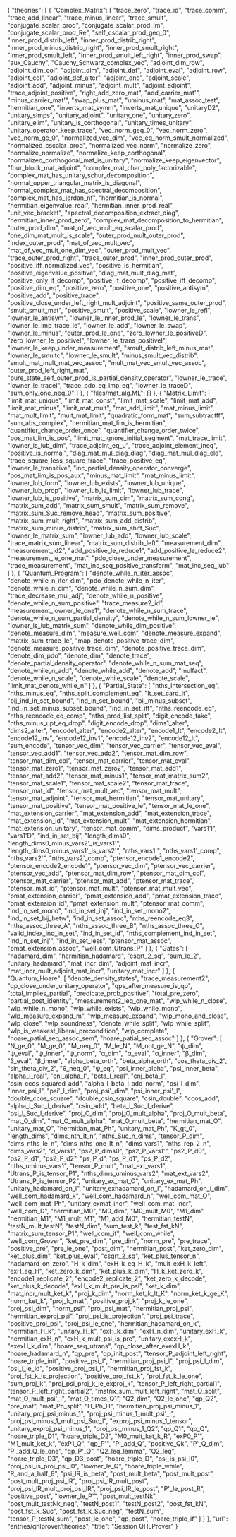 {
    "theories": [
        {
            "Complex_Matrix": [
                "trace_zero",
                "trace_id",
                "trace_comm",
                "trace_add_linear",
                "trace_minus_linear",
                "trace_smult",
                "conjugate_scalar_prod",
                "conjugate_scalar_prod_Im",
                "conjugate_scalar_prod_Re",
                "self_cscalar_prod_geq_0",
                "inner_prod_distrib_left",
                "inner_prod_distrib_right",
                "inner_prod_minus_distrib_right",
                "inner_prod_smult_right",
                "inner_prod_smult_left",
                "inner_prod_smult_left_right",
                "inner_prod_swap",
                "aux_Cauchy",
                "Cauchy_Schwarz_complex_vec",
                "adjoint_dim_row",
                "adjoint_dim_col",
                "adjoint_dim",
                "adjoint_def",
                "adjoint_eval",
                "adjoint_row",
                "adjoint_col",
                "adjoint_def_alter",
                "adjoint_one",
                "adjoint_scale",
                "adjoint_add",
                "adjoint_minus",
                "adjoint_mult",
                "adjoint_adjoint",
                "trace_adjoint_positive",
                "right_add_zero_mat",
                "add_carrier_mat'",
                "minus_carrier_mat'",
                "swap_plus_mat",
                "uminus_mat",
                "mat_assoc_test",
                "hermitian_one",
                "inverts_mat_symm",
                "inverts_mat_unique",
                "unitaryD2",
                "unitary_simps",
                "unitary_adjoint",
                "unitary_one",
                "unitary_zero",
                "unitary_elim",
                "unitary_is_corthogonal",
                "unitary_times_unitary",
                "unitary_operator_keep_trace",
                "vec_norm_geq_0",
                "vec_norm_zero",
                "vec_norm_ge_0",
                "normalized_vec_dim",
                "vec_eq_norm_smult_normalized",
                "normalized_cscalar_prod",
                "normalized_vec_norm",
                "normalize_zero",
                "normalize_normalize",
                "normalize_keep_corthogonal",
                "normalized_corthogonal_mat_is_unitary",
                "normalize_keep_eigenvector",
                "four_block_mat_adjoint",
                "complex_mat_char_poly_factorizable",
                "complex_mat_has_unitary_schur_decomposition",
                "normal_upper_triangular_matrix_is_diagonal",
                "normal_complex_mat_has_spectral_decomposition",
                "complex_mat_has_jordan_nf",
                "hermitian_is_normal",
                "hermitian_eigenvalue_real",
                "hermitian_inner_prod_real",
                "unit_vec_bracket",
                "spectral_decomposition_extract_diag",
                "hermitian_inner_prod_zero",
                "complex_mat_decomposition_to_hermitian",
                "outer_prod_dim",
                "mat_of_vec_mult_eq_scalar_prod",
                "one_dim_mat_mult_is_scale",
                "outer_prod_mult_outer_prod",
                "index_outer_prod",
                "mat_of_vec_mult_vec",
                "mat_of_vec_mult_one_dim_vec",
                "outer_prod_mult_vec",
                "trace_outer_prod_right",
                "trace_outer_prod",
                "inner_prod_outer_prod",
                "positive_iff_normalized_vec",
                "positive_is_hermitian",
                "positive_eigenvalue_positive",
                "diag_mat_mult_diag_mat",
                "positive_only_if_decomp",
                "positive_if_decomp",
                "positive_iff_decomp",
                "positive_dim_eq",
                "positive_zero",
                "positive_one",
                "positive_antisym",
                "positive_add",
                "positive_trace",
                "positive_close_under_left_right_mult_adjoint",
                "positive_same_outer_prod",
                "smult_smult_mat",
                "positive_smult",
                "positive_scale",
                "lowner_le_refl",
                "lowner_le_antisym",
                "lowner_le_inner_prod_le",
                "lowner_le_trans",
                "lowner_le_imp_trace_le",
                "lowner_le_add",
                "lowner_le_swap",
                "lowner_le_minus",
                "outer_prod_le_one",
                "zero_lowner_le_positiveD",
                "zero_lowner_le_positiveI",
                "lowner_le_trans_positiveI",
                "lowner_le_keep_under_measurement",
                "smult_distrib_left_minus_mat",
                "lowner_le_smultc",
                "lowner_le_smult",
                "minus_smult_vec_distrib",
                "smult_mat_mult_mat_vec_assoc",
                "mult_mat_vec_smult_vec_assoc",
                "outer_prod_left_right_mat",
                "pure_state_self_outer_prod_is_partial_density_operator",
                "lowner_le_trace",
                "lowner_le_traceI",
                "trace_pdo_eq_imp_eq",
                "lowner_le_traceD",
                "sum_only_one_neq_0"
            ]
        },
        {
            "files/mat_alg.ML": []
        },
        {
            "Matrix_Limit": [
                "limit_mat_unique",
                "limit_mat_const",
                "limit_mat_scale",
                "limit_mat_add",
                "limit_mat_minus",
                "limit_mat_mult",
                "mat_add_limit",
                "mat_minus_limit",
                "mat_mult_limit",
                "mult_mat_limit",
                "quadratic_form_mat",
                "sum_subtractff",
                "sum_abs_complex",
                "hermitian_mat_lim_is_hermitian",
                "quantifier_change_order_once",
                "quantifier_change_order_twice",
                "pos_mat_lim_is_pos",
                "limit_mat_ignore_initial_segment",
                "mat_trace_limit",
                "lowner_is_lub_dim",
                "trace_adjoint_eq_u",
                "trace_adjoint_element_ineq",
                "positive_is_normal",
                "diag_mat_mul_diag_diag",
                "diag_mat_mul_diag_ele",
                "trace_square_less_square_trace",
                "trace_positive_eq",
                "lowner_le_transitive",
                "inc_partial_density_operator_converge",
                "pos_mat_lim_is_pos_aux",
                "minus_mat_limit",
                "mat_minus_limit",
                "lowner_lub_form",
                "lowner_lub_exists",
                "lowner_lub_unique",
                "lowner_lub_prop",
                "lowner_lub_is_limit",
                "lowner_lub_trace",
                "lowner_lub_is_positive",
                "matrix_sum_dim",
                "matrix_sum_cong",
                "matrix_sum_add",
                "matrix_sum_smult",
                "matrix_sum_remove",
                "matrix_sum_Suc_remove_head",
                "matrix_sum_positive",
                "matrix_sum_mult_right",
                "matrix_sum_add_distrib",
                "matrix_sum_minus_distrib",
                "matrix_sum_shift_Suc",
                "lowner_le_matrix_sum",
                "lowner_lub_add",
                "lowner_lub_scale",
                "trace_matrix_sum_linear",
                "matrix_sum_distrib_left",
                "measurement_dim",
                "measurement_id2",
                "add_positive_le_reduce1",
                "add_positive_le_reduce2",
                "measurement_le_one_mat",
                "pdo_close_under_measurement",
                "trace_measurement",
                "mat_inc_seq_positive_transform",
                "mat_inc_seq_lub"
            ]
        },
        {
            "Quantum_Program": [
                "denote_while_n_iter_assoc",
                "denote_while_n_iter_dim",
                "pdo_denote_while_n_iter",
                "denote_while_n_dim",
                "denote_while_n_sum_dim",
                "trace_decrease_mul_adj",
                "denote_while_n_positive",
                "denote_while_n_sum_positive",
                "trace_measure2_id",
                "measurement_lowner_le_one1",
                "denote_while_n_sum_trace",
                "denote_while_n_sum_partial_density",
                "denote_while_n_sum_lowner_le",
                "lowner_is_lub_matrix_sum",
                "denote_while_dim_positive",
                "denote_measure_dim",
                "measure_well_com",
                "denote_measure_expand",
                "matrix_sum_trace_le",
                "map_denote_positive_trace_dim",
                "denote_measure_positive_trace_dim",
                "denote_positive_trace_dim",
                "denote_dim_pdo",
                "denote_dim",
                "denote_trace",
                "denote_partial_density_operator",
                "denote_while_n_sum_mat_seq",
                "denote_while_n_add",
                "denote_while_add",
                "denote_add",
                "mulfact",
                "denote_while_n_scale",
                "denote_while_scale",
                "denote_scale",
                "limit_mat_denote_while_n"
            ]
        },
        {
            "Partial_State": [
                "nths_intersection_eq",
                "nths_minus_eq",
                "nths_split_complement_eq",
                "lt_set_card_lt",
                "bij_ind_in_set_bound",
                "ind_in_set_bound",
                "bij_minus_subset",
                "ind_in_set_minus_subset_bound",
                "ind_in_set_iff",
                "nths_reencode_eq",
                "nths_reencode_eq_comp",
                "nths_prod_list_split",
                "digit_encode_take",
                "nths_minus_upt_eq_drop",
                "digit_encode_drop",
                "dims1_alter",
                "dims2_alter",
                "encode1_alter",
                "encode2_alter",
                "encode1_lt",
                "encode2_lt",
                "encode12_inv",
                "encode12_inv1",
                "encode12_inv2",
                "encode12_lt",
                "sum_encode",
                "tensor_vec_dim",
                "tensor_vec_carrier",
                "tensor_vec_eval",
                "tensor_vec_add1",
                "tensor_vec_add2",
                "tensor_mat_dim_row",
                "tensor_mat_dim_col",
                "tensor_mat_carrier",
                "tensor_mat_eval",
                "tensor_mat_zero1",
                "tensor_mat_zero2",
                "tensor_mat_add1",
                "tensor_mat_add2",
                "tensor_mat_minus1",
                "tensor_mat_matrix_sum2",
                "tensor_mat_scale1",
                "tensor_mat_scale2",
                "tensor_mat_trace",
                "tensor_mat_id",
                "tensor_mat_mult_vec",
                "tensor_mat_mult",
                "tensor_mat_adjoint",
                "tensor_mat_hermitian",
                "tensor_mat_unitary",
                "tensor_mat_positive",
                "tensor_mat_positive_le",
                "tensor_mat_le_one",
                "mat_extension_carrier",
                "mat_extension_add",
                "mat_extension_trace",
                "mat_extension_id",
                "mat_extension_mult",
                "mat_extension_hermitian",
                "mat_extension_unitary",
                "tensor_mat_comm",
                "dims_product",
                "vars1'I",
                "vars1'D",
                "ind_in_set_bij",
                "length_dims0",
                "length_dims0_minus_vars2'_is_vars1'",
                "length_dims0_minus_vars1'_is_vars2'",
                "nths_vars1'",
                "nths_vars1'_comp",
                "nths_vars2'",
                "nths_vars2'_comp",
                "ptensor_encode1_encode2",
                "ptensor_encode2_encode1",
                "ptensor_vec_dim",
                "ptensor_vec_carrier",
                "ptensor_vec_add",
                "ptensor_mat_dim_row",
                "ptensor_mat_dim_col",
                "ptensor_mat_carrier",
                "ptensor_mat_add",
                "ptensor_mat_trace",
                "ptensor_mat_id",
                "ptensor_mat_mult",
                "ptensor_mat_mult_vec",
                "pmat_extension_carrier",
                "pmat_extension_add",
                "pmat_extension_trace",
                "pmat_extension_id",
                "pmat_extension_mult",
                "ptensor_mat_comm",
                "ind_in_set_mono",
                "ind_in_set_inj",
                "ind_in_set_mono2",
                "ind_in_set_bij_betw",
                "ind_in_set_assoc",
                "nths_reencode_eq3",
                "nths_assoc_three_A",
                "nths_assoc_three_B",
                "nths_assoc_three_C",
                "valid_index_ind_in_set",
                "ind_in_set_id",
                "nths_complement_ind_in_set",
                "ind_in_set_inj'",
                "ind_in_set_less",
                "ptensor_mat_assoc",
                "pmat_extension_assoc",
                "well_com_Utrans_P"
            ]
        },
        {
            "Gates": [
                "hadamard_dim",
                "hermitian_hadamard",
                "csqrt_2_sq",
                "sum_le_2",
                "unitary_hadamard",
                "mat_incr_dim",
                "adjoint_mat_incr",
                "mat_incr_mult_adjoint_mat_incr",
                "unitary_mat_incr"
            ]
        },
        {
            "Quantum_Hoare": [
                "denote_density_states",
                "trace_measurement2",
                "qp_close_under_unitary_operator",
                "qps_after_measure_is_qp",
                "total_implies_partial",
                "predicate_prob_positive",
                "total_pre_zero",
                "partial_post_identity",
                "measurement2_leq_one_mat",
                "wlp_while_n_close",
                "wlp_while_n_mono",
                "wlp_while_exists",
                "wlp_while_mono",
                "wlp_measure_expand_m",
                "wlp_measure_expand",
                "wlp_mono_and_close",
                "wlp_close",
                "wlp_soundness",
                "denote_while_split",
                "wlp_while_split",
                "wlp_is_weakest_liberal_precondition",
                "wlp_complete",
                "hoare_patial_seq_assoc_sem",
                "hoare_patial_seq_assoc"
            ]
        },
        {
            "Grover": [
                "N_ge_0",
                "M_ge_0",
                "M_neq_0",
                "M_le_N",
                "M_not_ge_N",
                "ψ_dim",
                "ψ_eval",
                "ψ_inner",
                "ψ_norm",
                "α_dim",
                "α_eval",
                "α_inner",
                "β_dim",
                "β_eval",
                "β_inner",
                "alpha_beta_orth",
                "beta_alpha_orth",
                "cos_theta_div_2",
                "sin_theta_div_2",
                "θ_neq_0",
                "ψ_eq",
                "psi_inner_alpha",
                "psi_inner_beta",
                "alpha_l_real",
                "cnj_alpha_l",
                "beta_l_real",
                "cnj_beta_l",
                "csin_ccos_squared_add",
                "alpha_l_beta_l_add_norm",
                "psi_l_dim",
                "inner_psi_l",
                "psi'_l_dim",
                "proj_psi'_dim",
                "psi_inner_psi'_l",
                "double_ccos_square",
                "double_csin_square",
                "csin_double",
                "ccos_add",
                "alpha_l_Suc_l_derive",
                "csin_add",
                "beta_l_Suc_l_derive",
                "psi_l_Suc_l_derive",
                "proj_O_dim",
                "proj_O_mult_alpha",
                "proj_O_mult_beta",
                "mat_O_dim",
                "mat_O_mult_alpha",
                "mat_O_mult_beta",
                "hermitian_mat_O",
                "unitary_mat_O",
                "hermitian_mat_Ph",
                "unitary_mat_Ph",
                "K_gt_0",
                "length_dims",
                "dims_nth_lt_n",
                "nths_Suc_n_dims",
                "tensor_P_dim",
                "dims_nths_le_n",
                "dims_nths_one_lt_n",
                "dims_vars1",
                "nths_rep_2_n",
                "dims_vars2",
                "d_vars1",
                "ps2_P_dims0",
                "ps2_P_vars1'",
                "ps2_P_d0",
                "ps2_P_d1",
                "ps2_P_d2",
                "ps_P_d",
                "ps_P_d1",
                "ps_P_d2",
                "nths_uminus_vars1",
                "tensor_P_mult",
                "mat_ext_vars1",
                "Utrans_P_is_tensor_P1",
                "nths_dims_uminus_vars2",
                "mat_ext_vars2",
                "Utrans_P_is_tensor_P2",
                "unitary_ex_mat_O",
                "unitary_ex_mat_Ph",
                "unitary_hadamard_on_i",
                "unitary_exhadamard_on_i",
                "hadamard_on_i_dim",
                "well_com_hadamard_k",
                "well_com_hadamard_n",
                "well_com_mat_O",
                "well_com_mat_Ph",
                "unitary_exmat_incr",
                "well_com_mat_incr",
                "well_com_D",
                "hermitian_M0",
                "M0_dim",
                "M0_mult_M0",
                "M1_dim",
                "hermitian_M1",
                "M1_mult_M1",
                "M1_add_M0",
                "hermitian_testN",
                "testN_mult_testN",
                "testN_dim",
                "sum_test_k",
                "test_fst_kN",
                "matrix_sum_tensor_P1",
                "well_com_if",
                "well_com_while",
                "well_com_Grover",
                "ket_pre_dim",
                "pre_dim",
                "norm_pre",
                "pre_trace",
                "positive_pre",
                "pre_le_one",
                "post_dim",
                "hermitian_post",
                "ket_zero_dim",
                "ket_plus_dim",
                "ket_plus_eval",
                "csqrt_2_sq",
                "ket_plus_tensor_n",
                "hadamard_on_zero",
                "H_k_dim",
                "exH_k_eq_H_k",
                "mult_exH_k_left",
                "exH_eq_H",
                "ket_zero_k_dim",
                "ket_plus_k_dim",
                "H_k_ket_zero_k",
                "encode1_replicate_2",
                "encode2_replicate_2",
                "ket_zero_k_decode",
                "ket_plus_k_decode",
                "exH_k_mult_pre_is_psi",
                "ket_k_dim",
                "mat_incr_mult_ket_k",
                "proj_k_dim",
                "norm_ket_k_lt_K",
                "norm_ket_k_ge_K",
                "norm_ket_k",
                "proj_k_mat",
                "positive_proj_k",
                "proj_k_le_one",
                "proj_psi_dim",
                "norm_psi",
                "proj_psi_mat",
                "hermitian_proj_psi",
                "hermitian_exproj_psi",
                "proj_psi_is_projection",
                "proj_psi_trace",
                "positive_proj_psi",
                "proj_psi_le_one",
                "hermitian_hadamard_on_k",
                "hermitian_H_k",
                "unitary_H_k",
                "exH_k_dim",
                "exH_n_dim",
                "unitary_exH_k",
                "hermitian_exH_n",
                "exH_k_mult_psi_is_pre",
                "unitary_exexH_k",
                "exexH_k_dim",
                "hoare_seq_utrans",
                "qp_close_after_exexH_k",
                "hoare_hadamard_n",
                "qp_pre",
                "qp_init_post",
                "tensor_P_adjoint_left_right",
                "hoare_triple_init",
                "positive_psi_l",
                "hermitian_proj_psi_l",
                "proj_psi_l_dim",
                "psi_l_le_id",
                "positive_proj_psi_l",
                "hermitian_proj_fst_k",
                "proj_fst_k_is_projection",
                "positive_proj_fst_k",
                "proj_fst_k_le_one",
                "sum_proj_k",
                "proj_psi_proj_k_le_exproj_k",
                "tensor_P_left_right_partial1",
                "tensor_P_left_right_partial2",
                "matrix_sum_mult_left_right",
                "mat_O_split",
                "mat_O_mult_psi'_l",
                "mat_O_times_Q1",
                "Q2_dim",
                "Q2_le_one",
                "qp_Q2",
                "pre_mat",
                "mat_Ph_split",
                "H_Ph_H",
                "hermitian_proj_psi_minus_1",
                "unitary_proj_psi_minus_1",
                "proj_psi_minus_1_mult_psi'_l",
                "proj_psi_minus_1_mult_psi_Suc_l",
                "exproj_psi_minus_1_tensor",
                "unitary_exproj_psi_minus_1",
                "proj_psi_minus_1_Q2",
                "qp_Q1",
                "qp_Q",
                "hoare_triple_D1",
                "hoare_triple_D2",
                "M0_mult_ket_k_R",
                "exP0_P'",
                "M1_mult_ket_k",
                "exP1_Q",
                "qp_P'",
                "P'_add_Q",
                "positive_Qk",
                "P'_Q_dim",
                "P'_add_Q_le_one",
                "qp_P'_Q",
                "Q2_leq_lemma",
                "Q2_leq",
                "hoare_triple_D3",
                "qp_D3_post",
                "hoare_triple_D",
                "psi_is_psi_l0",
                "proj_psi_is_proj_psi_l0",
                "lowner_le_Q",
                "hoare_triple_while",
                "R_and_a_half_θ",
                "psi_lR_is_beta",
                "post_mult_beta",
                "post_mult_post",
                "post_mult_proj_psi_lR",
                "proj_psi_lR_mult_post",
                "proj_psi_lR_mult_proj_psi_lR",
                "proj_psi_lR_le_post",
                "P'_le_post_R",
                "positive_post",
                "lowner_le_P'",
                "post_mult_testNk",
                "post_mult_testNk_neg",
                "testN_post1",
                "testN_post2",
                "post_fst_kN",
                "post_fst_k_Suc",
                "post_fst_k_Suc_neg",
                "testN_sum",
                "tensor_P_testN_sum",
                "post_le_one",
                "qp_post",
                "hoare_triple_if"
            ]
        }
    ],
    "url": "entries/qhlprover/theories",
    "title": "Session QHLProver"
}